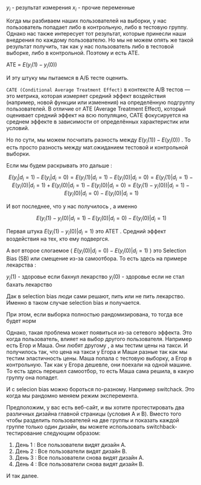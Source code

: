 $y_i$ - результат измерения
$x_i$ - прочие переменные 

Когда мы разбиваем наших пользователей на выборки, у нас пользователь попадает либо в контрольную, либо в тестовую группу. Однако нас также интересует тот результат, которые принесли наши внедрения по каждому пользователю. Но мы не можем опять же такой результат получить, так как  у нас пользователь либо в тестовой выборке, либо в контрольной.  Поэтому и есть ATE. 

ATE = $E(y_i(1) - y_i(0))$  

И эту штуку мы пытаемся в А/Б тесте оценить. 

`CATE (Conditional Average Treatment Effect)` в контексте A/B тестов — это метрика, которая измеряет средний эффект воздействия (например, новой функции или изменения) на определённую подгруппу пользователей. В отличие от ATE (Average Treatment Effect), который оценивает средний эффект на всю популяцию, CATE фокусируется на среднем эффекте в зависимости от определённых характеристик или условий.

Но по сути, мы можем посчитать разность между $E(y_i(1)) - E(y_i(0))$ .  То есть просто разность между мат.ожиданием тестовой и контрольной выборки. 

Если мы будем раскрывать это дальше : 

$$
E(y_i | d_i= 1) - E(y_i | d_i = 0) = E(y_i(1) | d_i= 1) - E(y_i(0) | d_i = 0)  =  E(y_i(1) | d_i= 1) - E(y_i(0) | d_i = 1)  +  E(y_i(0) | d_i= 1) - E(y_i(0) | d_i = 0) =  E(y_i(1)  - y_i(0))| d_i= 1) - E(y_i(0) | d_i = 0) - E(y_i(0) | d_i = 1)
$$

И вот последнее, что у нас получилось , а именно 

$$
E(y_i(1)  - y_i(0)| d_i= 1) - E(y_i(0) | d_i = 0) - E(y_i(0) | d_i = 1)
$$

Первая штука  $E(y_i(1)  - y_i(0)| d_i= 1)$  это ATET . Средний эффект воздействия на тех, кто ему подвергся. 

А вот второе слогаемое ( $E(y_i(0) | d_i = 0) - E(y_i(0) | d_i = 1)$ ) это Selection Bias (SB) или смещение из-за самоотбора. То есть здесь на примере лекарства : 

$y_i(1)$ - здоровье если бахнул лекарство 
$y_i(0)$ - здоровье если не стал бахать лекарство 

Дак в selection bias люди сами решают, пить или не пить лекарство. Именно в таком случае selection bias и получается. 

При этом, если выборка полностью рандомизирована,  то тогда все будет норм

Однако, такая проблема может появиться из-за сетевого эффекта. Это когда пользователь, влияет на выбор другого пользователя. Например есть Егор и Маша. Они любят другому , а мы тестим цены на такси. И получилось так, что цена на такси у Егора и Маши разные так как мы тестим эластичность цены. Маша попала с тестовую выборку, а Егор в контрольную. Так как у Егора дешевле, они поехали на одной машине. То есть здесь перешел самоотбор, то есть Маша сама решила, в какую группу она попадет. 

И с selecion bias можно бороться по-разному. Например switchack. Это когда мы рандомно меняем режим эксперемента. 

Предположим, у вас есть веб-сайт, и вы хотите протестировать два различных дизайна главной страницы (условия A и B). Вместо того чтобы разделить пользователей на две группы и показать каждой группе только один дизайн, вы можете использовать switchback-тестирование следующим образом:

1. День 1 : Все пользователи видят дизайн A.
2. День 2 : Все пользователи видят дизайн B.
3. День 3 : Все пользователи снова видят дизайн A.
4. День 4 : Все пользователи снова видят дизайн B.

И так далее.




